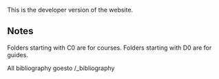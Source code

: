  
This is the developer version of the website. 


## Notes

Folders starting with C0 are for courses. Folders starting with D0 are for guides. 

All bibliography goesto /_bibliography

